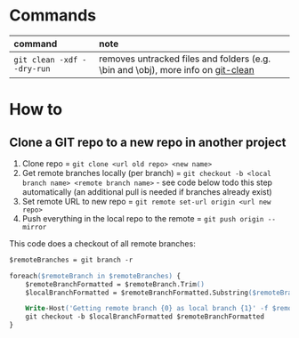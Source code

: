 # Commands
|command|note
|:-|:-
|`git clean -xdf --dry-run`|removes untracked files and folders (e.g. \bin and \obj), more info on [git-clean](https://git-scm.com/docs/git-clean)

# How to
## Clone a GIT repo to a new repo in another project
1. Clone repo = `git clone <url old repo> <new name>`
2. Get remote branches locally (per branch) = `git checkout -b <local branch name> <remote branch name>` - see code below todo this step automatically (an additional pull is needed if branches already exist)
3. Set remote URL to new repo = `git remote set-url origin <url new repo>`
4. Push everything in the local repo to the remote = `git push origin --mirror`

This code does a checkout of all remote branches:

``` ps
$remoteBranches = git branch -r

foreach($remoteBranch in $remoteBranches) {
    $remoteBranchFormatted = $remoteBranch.Trim()
    $localBranchFormatted = $remoteBranchFormatted.Substring($remoteBranchFormatted.IndexOf('/') + 1)

    Write-Host('Getting remote branch {0} as local branch {1}' -f $remoteBranchFormatted, $localBranchFormatted)
    git checkout -b $localBranchFormatted $remoteBranchFormatted
}
```